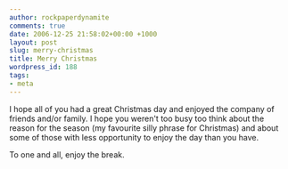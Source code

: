 ```yaml
---
author: rockpaperdynamite
comments: true
date: 2006-12-25 21:58:02+00:00 +1000
layout: post
slug: merry-christmas
title: Merry Christmas
wordpress_id: 188
tags:
- meta
---
```


I hope all of you had a great Christmas day and enjoyed the company of friends and/or family. I hope you weren't too busy too think about the reason for the season (my favourite silly phrase for Christmas) and about some of those with less opportunity to enjoy the day than you have.

To one and all, enjoy the break.
